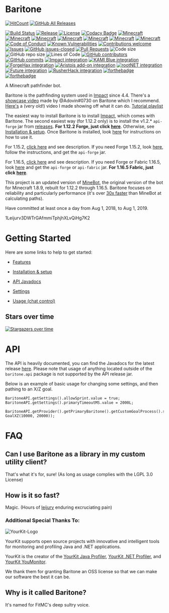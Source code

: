 # Baritone
[![HitCount](http://hits.dwyl.com/cabaletta/baritone.svg)](http://hits.dwyl.com/cabaletta/baritone/)
[![GitHub All Releases](https://img.shields.io/github/downloads/cabaletta/baritone/total.svg)](https://github.com/cabaletta/baritone/releases/)

[![Build Status](https://travis-ci.com/cabaletta/baritone.svg?branch=master)](https://travis-ci.com/cabaletta/baritone/)
[![Release](https://img.shields.io/github/release/cabaletta/baritone.svg)](https://github.com/cabaletta/baritone/releases/)
[![License](https://img.shields.io/badge/license-LGPL--3.0%20with%20anime%20exception-green.svg)](LICENSE)
[![Codacy Badge](https://api.codacy.com/project/badge/Grade/a73d037823b64a5faf597a18d71e3400)](https://www.codacy.com/app/leijurv/baritone?utm_source=github.com&amp;utm_medium=referral&amp;utm_content=cabaletta/baritone&amp;utm_campaign=Badge_Grade)
[![Minecraft](https://img.shields.io/badge/MC-1.12.2-brightgreen.svg)](https://github.com/cabaletta/baritone/tree/master/)
[![Minecraft](https://img.shields.io/badge/MC-1.13.2-brightgreen.svg)](https://github.com/cabaletta/baritone/tree/1.13.2/)
[![Minecraft](https://img.shields.io/badge/MC-1.14.4-brightgreen.svg)](https://github.com/cabaletta/baritone/tree/1.14.4/)
[![Minecraft](https://img.shields.io/badge/MC-1.15.2-brightgreen.svg)](https://github.com/cabaletta/baritone/tree/1.15.2/)
[![Minecraft](https://img.shields.io/badge/MC-1.16.4-brightgreen.svg)](https://github.com/cabaletta/baritone/tree/1.16.2/)
[![Minecraft](https://img.shields.io/badge/MC-1.16.4-brightgreen.svg)](https://github.com/cabaletta/baritone/tree/1.16.4/)
[![Minecraft](https://img.shields.io/badge/MC-1.16.4-brightgreen.svg)](https://github.com/cabaletta/baritone/tree/1.16.5/)
[![Code of Conduct](https://img.shields.io/badge/%E2%9D%A4-code%20of%20conduct-blue.svg?style=flat)](https://github.com/cabaletta/baritone/blob/master/CODE_OF_CONDUCT.md)
[![Known Vulnerabilities](https://snyk.io/test/github/cabaletta/baritone/badge.svg?targetFile=build.gradle)](https://snyk.io/test/github/cabaletta/baritone?targetFile=build.gradle)
[![Contributions welcome](https://img.shields.io/badge/contributions-welcome-brightgreen.svg?style=flat)](https://github.com/cabaletta/baritone/issues/)
[![Issues](https://img.shields.io/github/issues/cabaletta/baritone.svg)](https://github.com/cabaletta/baritone/issues/)
[![GitHub issues-closed](https://img.shields.io/github/issues-closed/cabaletta/baritone.svg)](https://github.com/cabaletta/baritone/issues?q=is%3Aissue+is%3Aclosed)
[![Pull Requests](https://img.shields.io/github/issues-pr/cabaletta/baritone.svg)](https://github.com/cabaletta/baritone/pulls/)
![Code size](https://img.shields.io/github/languages/code-size/cabaletta/baritone.svg)
![GitHub repo size](https://img.shields.io/github/repo-size/cabaletta/baritone.svg)
![Lines of Code](https://tokei.rs/b1/github/cabaletta/baritone?category=code)
[![GitHub contributors](https://img.shields.io/github/contributors/cabaletta/baritone.svg)](https://github.com/cabaletta/baritone/graphs/contributors/)
[![GitHub commits](https://img.shields.io/github/commits-since/cabaletta/baritone/v1.0.0.svg)](https://github.com/cabaletta/baritone/commit/)
[![Impact integration](https://img.shields.io/badge/Impact%20integration-v1.2.14%20/%20v1.3.8%20/%20v1.4.6%20/%20v1.5.3-brightgreen.svg)](https://impactclient.net/)
[![KAMI Blue integration](https://img.shields.io/badge/KAMI%20Blue%20integration-v1.2.14--master-green)](https://github.com/kami-blue/client)
[![ForgeHax integration](https://img.shields.io/badge/ForgeHax%20%22integration%22-scuffed-yellow.svg)](https://github.com/fr1kin/ForgeHax/)
[![Aristois add-on integration](https://img.shields.io/badge/Aristois%20add--on%20integration-v1.3.4%20/%20v1.4.1-green.svg)](https://gitlab.com/emc-mods-indrit/baritone_api)
[![rootNET integration](https://img.shields.io/badge/rootNET%20integration-v1.2.14-green.svg)](https://rootnet.dev/)
[![Future integration](https://img.shields.io/badge/Future%20integration-v1.2.12%20%2F%20v1.3.6%20%2F%20v1.4.4-red)](https://futureclient.net/)
[![RusherHack integration](https://img.shields.io/badge/RusherHack%20integration-v1.2.14-green)](https://rusherhack.org/)
[![forthebadge](https://forthebadge.com/images/badges/built-with-swag.svg)](http://forthebadge.com/)
[![forthebadge](https://forthebadge.com/images/badges/mom-made-pizza-rolls.svg)](http://forthebadge.com/)

A Minecraft pathfinder bot. 

Baritone is the pathfinding system used in [Impact](https://impactclient.net/) since 4.4. There's a [showcase video](https://youtu.be/CZkLXWo4Fg4) made by @Adovin#0730 on Baritone which I recommend. [Here's](https://www.youtube.com/watch?v=StquF69-_wI) a (very old!) video I made showing off what it can do. [Tutorial playlist](https://www.youtube.com/playlist?list=PLnwnJ1qsS7CoQl9Si-RTluuzCo_4Oulpa)

The easiest way to install Baritone is to install [Impact](https://impactclient.net/), which comes with Baritone. The second easiest way (for 1.12.2 only) is to install the v1.2.* `api-forge` jar from [releases](https://github.com/cabaletta/baritone/releases). **For 1.12.2 Forge, just click [here](https://github.com/cabaletta/baritone/releases/download/v1.2.14/baritone-api-forge-1.2.14.jar)**. Otherwise, see [Installation & setup](SETUP.md). Once Baritone is installed, look [here](USAGE.md) for instructions on how to use it.

For 1.15.2, [click here](https://www.youtube.com/watch?v=j1qKtCZFURM) and see description. If you need Forge 1.15.2, look [here](https://github.com/cabaletta/baritone/releases/tag/v1.5.3), follow the instructions, and get the `api-forge` jar.

For 1.16.5, [click here](https://www.youtube.com/watch?v=_4eVJ9Qz2J8) and see description. If you need Forge or Fabric 1.16.5, look [here](https://github.com/cabaletta/baritone/releases/tag/v1.6.3) and get the `api-forge` or `api-fabric` jar. **For 1.16.5 Fabric, just click [here](https://github.com/cabaletta/baritone/releases/download/v1.6.3/baritone-api-fabric-1.6.3.jar)**.

This project is an updated version of [MineBot](https://github.com/leijurv/MineBot/),
the original version of the bot for Minecraft 1.8.9, rebuilt for 1.12.2 through 1.16.5. Baritone focuses on reliability and particularly performance (it's over [30x faster](https://github.com/cabaletta/baritone/pull/180#issuecomment-423822928) than MineBot at calculating paths).

Have committed at least once a day from Aug 1, 2018, to Aug 1, 2019.

1Leijurv3DWTrGAfmmiTphjhXLvQiHg7K2

# Getting Started

Here are some links to help to get started:

- [Features](FEATURES.md)

- [Installation & setup](SETUP.md)

- [API Javadocs](https://baritone.leijurv.com/)

- [Settings](https://baritone.leijurv.com/baritone/api/Settings.html#field.detail)

- [Usage (chat control)](USAGE.md)

## Stars over time

[![Stargazers over time](https://starchart.cc/cabaletta/baritone.svg)](https://starchart.cc/cabaletta/baritone)

# API

The API is heavily documented, you can find the Javadocs for the latest release [here](https://baritone.leijurv.com/).
Please note that usage of anything located outside of the ``baritone.api`` package is not supported by the API release
jar.

Below is an example of basic usage for changing some settings, and then pathing to an X/Z goal.

```
BaritoneAPI.getSettings().allowSprint.value = true;
BaritoneAPI.getSettings().primaryTimeoutMS.value = 2000L;

BaritoneAPI.getProvider().getPrimaryBaritone().getCustomGoalProcess().setGoalAndPath(new GoalXZ(10000, 20000));
```

# FAQ

## Can I use Baritone as a library in my custom utility client?

That's what it's for, sure! (As long as usage complies with the LGPL 3.0 License)

## How is it so fast?

Magic. (Hours of [leijurv](https://github.com/leijurv/) enduring excruciating pain)

### Additional Special Thanks To:

![YourKit-Logo](https://www.yourkit.com/images/yklogo.png)

YourKit supports open source projects with innovative and intelligent tools for monitoring and profiling Java and .NET applications.

YourKit is the creator of the [YourKit Java Profiler](https://www.yourkit.com/java/profiler/), [YourKit .NET Profiler](https://www.yourkit.com/.net/profiler/), and [YourKit YouMonitor](https://www.yourkit.com/youmonitor/).

We thank them for granting Baritone an OSS license so that we can make our software the best it can be.

## Why is it called Baritone?

It's named for FitMC's deep sultry voice.
